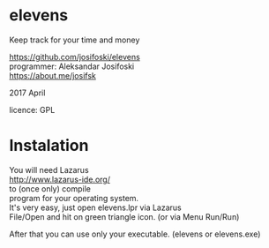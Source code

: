 # elevens  
Keep track for your time and money  
  
https://github.com/josifoski/elevens  
programmer: Aleksandar Josifoski  
https://about.me/josifsk  
  
2017 April  
  
licence: GPL  
  
# Instalation  
You will need Lazarus  
http://www.lazarus-ide.org/  
to (once only) compile  
program for your operating system.  
It's very easy, just open elevens.lpr via Lazarus  
File/Open and hit on green triangle icon. (or via Menu Run/Run)  
  
After that you can use only your executable. (elevens or elevens.exe)  
  

